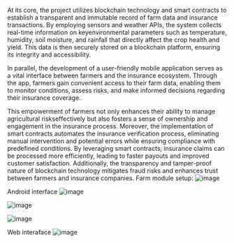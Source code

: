 At its core, the project utilizes blockchain technology and smart contracts to establish a transparent and immutable record of farm data and insurance transactions. By employing sensors and weather APIs, the system collects real-time information on keyenvironmental parameters such as temperature, humidity, soil moisture, and rainfall that directly affect the
crop health and yield. This data is then securely stored on a blockchain platform, ensuring its integrity and accessibility.

In parallel, the development of a user-friendly mobile application serves as a vital interface between farmers and the insurance ecosystem. Through the app, farmers gain convenient access to their farm data, enabling them to monitor conditions, assess risks, and make informed decisions regarding their insurance coverage. 

This empowerment of farmers not only enhances their ability to manage agricultural riskseffectively but also fosters a sense of ownership and engagement in the insurance process. Moreover, the implementation of smart contracts automates the insurance verification process, eliminating manual intervention and potential errors while ensuring compliance with predefined conditions. By leveraging smart contracts, insurance claims can be processed more efficiently, leading to faster payouts and improved customer satisfaction. Additionally, the transparency and tamper-proof nature of blockchain technology mitigates fraud risks and enhances trust between farmers and insurance companies.
Farm module setup:
![image](https://github.com/user-attachments/assets/1ceec581-f0db-4942-9cec-89bb497f655b)

Android interface
![image](https://github.com/user-attachments/assets/fca3650a-930d-43d4-9934-7bd8935ae76b)

![image](https://github.com/user-attachments/assets/26f2877f-2bda-4e6e-91a4-5235393ff007)

![image](https://github.com/user-attachments/assets/16dd20d5-7356-47d1-8d89-c73c56df4371)

Web interaface
![image](https://github.com/user-attachments/assets/63839bb8-f18b-4cb2-a087-be806573a426)



